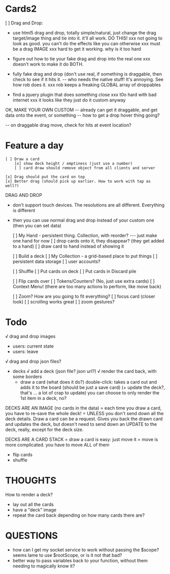 # Cards2
[ ] Drag and Drop:
  - use html5 drag and drop, totally simple/natural, just change the drag target/image thing and tie into it. it'll all work.  DO THIS!
  xxx not going to look as good. you can't do the effects like you can otherwise
  xxx must be a drag IMAGE
  xxx hard to get it working. why is it too hard

  - figure out how to tie your fake drag and drop into the real one
  xxx doesn't work to make it do BOTH.

  - fully fake drag and drop (don't use real, if something is draggable, then check to see if it hits it. 
    -- who needs the native stuff! It's annoying. See how rob does it.
  xxx rob keeps a freaking GLOBAL array of droppables

  - find a jquery plugin that does something close
  xxx t0o hard with bad internet
  xxx it looks like they just do it custom anyway

  OK, MAKE YOUR OWN CUSTOM
  -- already can get it draggable, and get data onto the event, or something
  -- how to get a drop hover thing going?

  -- on draggable drag move, check for hits at event location?

# Feature a day
    [ ] Draw a card
        [x] show deck height / emptiness (just use a number)
        [ ] card draw should remove object from all clients and server

    [x] Drag should put the card on top
    [x] Better drag (should pick up earlier. How to work with tap as well?)


DRAG AND DROP
  - don't support touch devices. The resolutions are all different. Everything is different
  - then you can use normal drag and drop instead of your custom one (then you can set data)


    [ ] My Hand - persistent thing. Collection, with reorder?
        --- just make one hand for now
        [ ] drop cards onto it, they disappear? (they get added to a hand)
        [ ] draw card to hand instead of showing it

    [ ] Build a deck
        [ ] My Collection - a grid-based place to put things
        [ ] persistent data storage
        [ ] user accounts?

    [ ] Shuffle
    [ ] Put cards on deck
    [ ] Put cards in Discard pile

    [ ] Flip cards over
    [ ] Tokens/Counters? (No, just use extra cards)
    [ ] Context Menu! (there are too many actions to perform, like move back)

    [ ] Zoom? How are you going to fit everything?
      [ ] focus card (closer look)
      [ ] scrolling works great
      [ ] zoom gestures?

# Todo
√ drag and drop images

* users: current state
* users: leave

√ drag and drop json files?
* decks
  √ add a deck (json file? json url?)
  √ render the card back, with some borders
  * draw a card (what does it do?)
      double-click: takes a card out and adds it to the board (should be just a save card) (+ update the deck?, that's ... a lot of crap to update) you can choose to only render the 1st item in a deck, no?


DECKS ARE AN IMAGE (no cards in the data)
  = each time you draw a card, you have to re-save the whole deck!
  = UNLESS you don't send down all the deck details. Draw a card can be a request. Gives you back the drawn card and updates the deck, but doesn't need to send down an UPDATE to the deck, really, except for the deck size.

DECKS ARE A CARD STACK
  = draw a card is easy: just move it
  = move is more complicated. you have to move ALL of them
      
  * flip cards
  * shuffle

# THOUGHTS
How to render a deck? 
  - lay out all the cards
  - have a "deck" image
  - repeat the card back depending on how many cards there are?

# QUESTIONS
* how can I get my socket service to work without passing the $scope? seems lame to use $rootScope, or is it not that bad?
* better way to pass variables back to your function, without them needing to magically know it?
